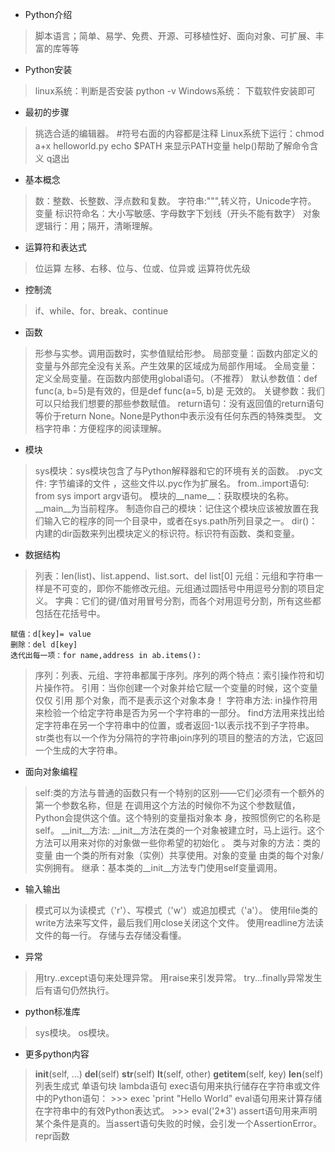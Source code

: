 - Python介绍
> 脚本语言；简单、易学、免费、开源、可移植性好、面向对象、可扩展、丰富的库等等
- Python安装
> linux系统：判断是否安装 python -v
  Windows系统： 下载软件安装即可
- 最初的步骤
> 挑选合适的编辑器。
    #符号右面的内容都是注释
   Linux系统下运行：chmod a+x helloworld.py
   echo $PATH 来显示PATH变量
   help()帮助了解命令含义 q退出
- 基本概念
> 数：整数、长整数、浮点数和复数。
字符串:""",转义符，Unicode字符。
变量
标识符命名：大小写敏感、字母数字下划线（开头不能有数字）
对象
逻辑行：用；隔开，清晰理解。

- 运算符和表达式
> 位运算 左移、右移、位与、位或、位异或
运算符优先级

- 控制流
> if、while、for、break、continue

- 函数
> 形参与实参。调用函数时，实参值赋给形参。
局部变量：函数内部定义的变量与外部完全没有关系。产生效果的区域成为局部作用域。
全局变量：定义全局变量。在函数内部使用global语句。（不推荐）
默认参数值：def func(a, b=5)是有效的，但是def func(a=5, b)是 无效的。
关键参数：我们可以只给我们想要的那些参数赋值。
return语句：没有返回值的return语句等价于return None。None是Python中表示没有任何东西的特殊类型。
文档字符串：方便程序的阅读理解。

- 模块
> sys模块：sys模块包含了与Python解释器和它的环境有关的函数。
.pyc文件: 字节编译的文件 ，这些文件以.pyc作为扩展名。
from..import语句: from sys import argv语句。
模块的__name__：获取模块的名称。__main__为当前程序。
制造你自己的模块：记住这个模块应该被放置在我们输入它的程序的同一个目录中，或者在sys.path所列目录之一。
dir()：内建的dir函数来列出模块定义的标识符。标识符有函数、类和变量。

- 数据结构
> 列表：len(list)、list.append、list.sort、del list[0]
元组：元组和字符串一样是不可变的，即你不能修改元组。元组通过圆括号中用逗号分割的项目定义。
字典：它们的键/值对用冒号分割，而各个对用逗号分割，所有这些都包括在花括号中。

    赋值：d[key]= value
    删除：del d[key]
    迭代出每一项：for name,address in ab.items():
> 序列：列表、元组、字符串都属于序列。序列的两个特点：索引操作符和切片操作符。
引用：当你创建一个对象并给它赋一个变量的时候，这个变量仅仅 引用 那个对象，而不是表示这个对象本身！
字符串方法: in操作符用来检验一个给定字符串是否为另一个字符串的一部分。
find方法用来找出给定字符串在另一个字符串中的位置，或者返回-1以表示找不到子字符串。
str类也有以一个作为分隔符的字符串join序列的项目的整洁的方法，它返回一个生成的大字符串。

- 面向对象编程
> self:类的方法与普通的函数只有一个特别的区别——它们必须有一个额外的第一个参数名称，但是
在调用这个方法的时候你不为这个参数赋值，Python会提供这个值。这个特别的变量指对象本
身，按照惯例它的名称是self。
__init__方法: __init__方法在类的一个对象被建立时，马上运行。这个方法可以用来对你的对象做一些你希望的初始化 。
类与对象的方法：类的变量 由一个类的所有对象（实例）共享使用。对象的变量 由类的每个对象/实例拥有。
继承：基本类的__init__方法专门使用self变量调用。

- 输入输出
> 模式可以为读模式（'r'）、写模式（'w'）或追加模式（'a'）。
使用file类的write方法来写文件，最后我们用close关闭这个文件。
使用readline方法读文件的每一行。
存储与去存储没看懂。

- 异常
> 用try..except语句来处理异常。
用raise来引发异常。
try...finally异常发生后有语句仍然执行。

- python标准库
> sys模块。
 os模块。

- 更多python内容
> __init__(self, ...)
__del__(self)
__str__(self)
__lt__(self, other)
__getitem__(self, key)
__len__(self)
列表生成式
单语句块
lambda语句
exec语句用来执行储存在字符串或文件中的Python语句：
\>>> exec 'print "Hello World"
eval语句用来计算存储在字符串中的有效Python表达式。
\>>> eval('2*3')
assert语句用来声明某个条件是真的。当assert语句失败的时候，会引发一个AssertionError。
repr函数

